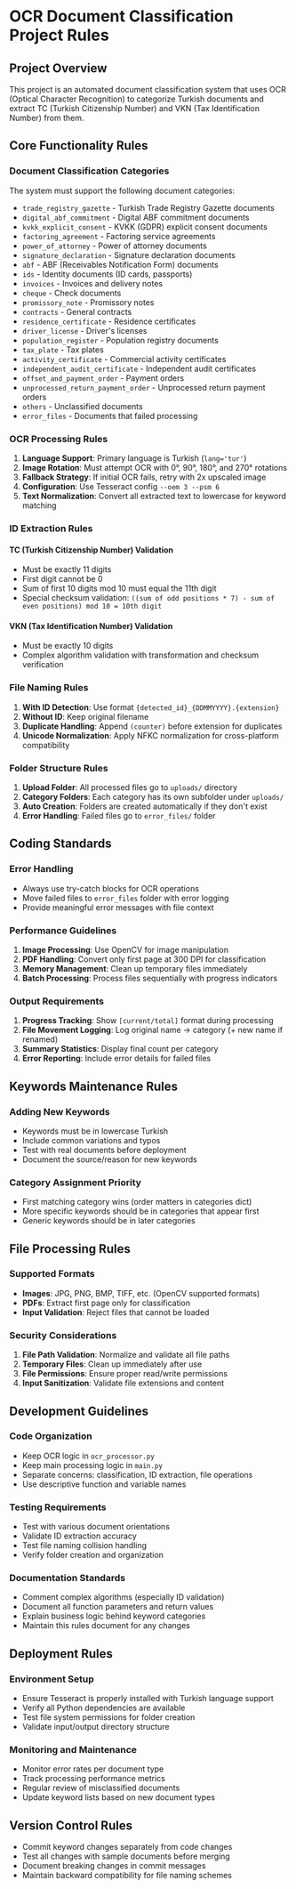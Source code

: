 # OCR Document Classification Project Rules

## Project Overview
This project is an automated document classification system that uses OCR (Optical Character Recognition) to categorize Turkish documents and extract TC (Turkish Citizenship Number) and VKN (Tax Identification Number) from them.

## Core Functionality Rules

### Document Classification Categories
The system must support the following document categories:
- `trade_registry_gazette` - Turkish Trade Registry Gazette documents
- `digital_abf_commitment` - Digital ABF commitment documents
- `kvkk_explicit_consent` - KVKK (GDPR) explicit consent documents
- `factoring_agreement` - Factoring service agreements
- `power_of_attorney` - Power of attorney documents
- `signature_declaration` - Signature declaration documents
- `abf` - ABF (Receivables Notification Form) documents
- `ids` - Identity documents (ID cards, passports)
- `invoices` - Invoices and delivery notes
- `cheque` - Check documents
- `promissory_note` - Promissory notes
- `contracts` - General contracts
- `residence_certificate` - Residence certificates
- `driver_license` - Driver's licenses
- `population_register` - Population registry documents
- `tax_plate` - Tax plates
- `activity_certificate` - Commercial activity certificates
- `independent_audit_certificate` - Independent audit certificates
- `offset_and_payment_order` - Payment orders
- `unprocessed_return_payment_order` - Unprocessed return payment orders
- `others` - Unclassified documents
- `error_files` - Documents that failed processing

### OCR Processing Rules
1. **Language Support**: Primary language is Turkish (`lang='tur'`)
2. **Image Rotation**: Must attempt OCR with 0°, 90°, 180°, and 270° rotations
3. **Fallback Strategy**: If initial OCR fails, retry with 2x upscaled image
4. **Configuration**: Use Tesseract config `--oem 3 --psm 6`
5. **Text Normalization**: Convert all extracted text to lowercase for keyword matching

### ID Extraction Rules

#### TC (Turkish Citizenship Number) Validation
- Must be exactly 11 digits
- First digit cannot be 0
- Sum of first 10 digits mod 10 must equal the 11th digit
- Special checksum validation: `((sum of odd positions * 7) - sum of even positions) mod 10 = 10th digit`

#### VKN (Tax Identification Number) Validation
- Must be exactly 10 digits
- Complex algorithm validation with transformation and checksum verification

### File Naming Rules
1. **With ID Detection**: Use format `{detected_id}_{DDMMYYYY}.{extension}`
2. **Without ID**: Keep original filename
3. **Duplicate Handling**: Append `(counter)` before extension for duplicates
4. **Unicode Normalization**: Apply NFKC normalization for cross-platform compatibility

### Folder Structure Rules
1. **Upload Folder**: All processed files go to `uploads/` directory
2. **Category Folders**: Each category has its own subfolder under `uploads/`
3. **Auto Creation**: Folders are created automatically if they don't exist
4. **Error Handling**: Failed files go to `error_files/` folder

## Coding Standards

### Error Handling
- Always use try-catch blocks for OCR operations
- Move failed files to `error_files` folder with error logging
- Provide meaningful error messages with file context

### Performance Guidelines
1. **Image Processing**: Use OpenCV for image manipulation
2. **PDF Handling**: Convert only first page at 300 DPI for classification
3. **Memory Management**: Clean up temporary files immediately
4. **Batch Processing**: Process files sequentially with progress indicators

### Output Requirements
1. **Progress Tracking**: Show `[current/total]` format during processing
2. **File Movement Logging**: Log original name → category (+ new name if renamed)
3. **Summary Statistics**: Display final count per category
4. **Error Reporting**: Include error details for failed files

## Keywords Maintenance Rules

### Adding New Keywords
- Keywords must be in lowercase Turkish
- Include common variations and typos
- Test with real documents before deployment
- Document the source/reason for new keywords

### Category Assignment Priority
- First matching category wins (order matters in categories dict)
- More specific keywords should be in categories that appear first
- Generic keywords should be in later categories

## File Processing Rules

### Supported Formats
- **Images**: JPG, PNG, BMP, TIFF, etc. (OpenCV supported formats)
- **PDFs**: Extract first page only for classification
- **Input Validation**: Reject files that cannot be loaded

### Security Considerations
1. **File Path Validation**: Normalize and validate all file paths
2. **Temporary Files**: Clean up immediately after use
3. **File Permissions**: Ensure proper read/write permissions
4. **Input Sanitization**: Validate file extensions and content

## Development Guidelines

### Code Organization
- Keep OCR logic in `ocr_processor.py`
- Keep main processing logic in `main.py`
- Separate concerns: classification, ID extraction, file operations
- Use descriptive function and variable names

### Testing Requirements
- Test with various document orientations
- Validate ID extraction accuracy
- Test file naming collision handling
- Verify folder creation and organization

### Documentation Standards
- Comment complex algorithms (especially ID validation)
- Document all function parameters and return values
- Explain business logic behind keyword categories
- Maintain this rules document for any changes

## Deployment Rules

### Environment Setup
- Ensure Tesseract is properly installed with Turkish language support
- Verify all Python dependencies are available
- Test file system permissions for folder creation
- Validate input/output directory structure

### Monitoring and Maintenance
- Monitor error rates per document type
- Track processing performance metrics
- Regular review of misclassified documents
- Update keyword lists based on new document types

## Version Control Rules
- Commit keyword changes separately from code changes
- Test all changes with sample documents before merging
- Document breaking changes in commit messages
- Maintain backward compatibility for file naming schemes
